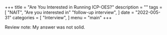 +++
title = "Are You Interested in Running ICP-OES?"
description = ""
tags = [
    "NAIT",
    "Are you interested in"
    "follow-up interview",
]
date = "2022-005-31"
categories = [
    "Interview",
]
menu = "main"
+++

Review note: My answer was not solid.